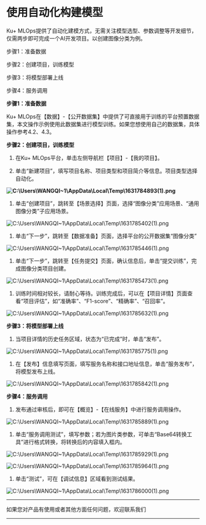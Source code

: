 # 使用自动化构建模型

Ku+
MLOps提供了自动化建模方式，无需关注模型选型、参数调整等开发细节，仅需两步即可完成一个AI开发项目。以创建图像分类为例。

步骤1：准备数据

步骤2：创建项目，训练模型

步骤3：将模型部署上线

步骤4：服务调用

**步骤1：准备数据**

Ku+
MLOps在【数据】-【公开数据集】中提供了可直接用于训练的平台预置数据集，本文操作示例使用此数据集进行模型训练。如果您想使用自己的数据集，具体操作参考4.2、4.3。

**步骤2：创建项目，训练模型**

1. 在Ku+ MLOps平台，单击左侧导航栏【项目】-【我的项目】。

2. 单击“新建项目”，填写项目名称、项目类型和项目简介等信息。项目类型选择自动化。

**![C:\\Users\\WANGQI\~1\\AppData\\Local\\Temp\\1631784893(1).png](media/f0ba79b4c7307f39c00650e8620c3661.png)**

1. 单击“创建项目”，跳转至【场景选择】页面，选择“图像分类”应用场景、“通用图像分类”子应用场景。

![C:\\Users\\WANGQI\~1\\AppData\\Local\\Temp\\1631785402(1).png](media/850273e0851a3c65166589e201d0edc1.png)

1. 单击“下一步”，跳转至【数据准备】页面，选择平台的公开数据集“图像分类”

![C:\\Users\\WANGQI\~1\\AppData\\Local\\Temp\\1631785446(1).png](media/bfdbe8433d3c4c1d5545d4b83591c1cf.png)

1. 单击“下一步”，跳转至【任务提交】页面，确认信息后，单击“提交训练”，完成图像分类项目创建。

![C:\\Users\\WANGQI\~1\\AppData\\Local\\Temp\\1631785473(1).png](media/e275b6df396c8f3176242b27d59ba4b1.png)

1. 训练时间相对较长，请耐心等待。训练完成后，可以在【项目详情】页面查看“项目评估”，如“准确率”、“F1-score”、“精确率”、“召回率”。

![C:\\Users\\WANGQI\~1\\AppData\\Local\\Temp\\1631785632(1).png](media/bc5e9f7a39e17347f93817950394474e.png)

**步骤3：将模型部署上线**

1. 当项目详情的历史任务区域，状态为“已完成”时，单击“发布”。

![C:\\Users\\WANGQI\~1\\AppData\\Local\\Temp\\1631785775(1).png](media/c8abb2ebf57ad57cf85ee1ea1eaa370e.png)

1. 在【发布】信息填写页面，填写服务名称和接口地址信息，单击“服务发布”，将模型发布上线。

![C:\\Users\\WANGQI\~1\\AppData\\Local\\Temp\\1631785842(1).png](media/0958f99ac08494d4c0a8b8aff9849f33.png)

**步骤4：服务调用**

1. 发布通过审核后，即可在【概览】-【在线服务】中进行服务调用操作。

![C:\\Users\\WANGQI\~1\\AppData\\Local\\Temp\\1631785889(1).png](media/86024c2375f9a3aee547e5e61e81588d.png)

1. 单击“服务调用测试”，填写参数；若为图片类参数，可单击“Base64转换工具”进行格式转换，将转换后的内容填入框内。

![C:\\Users\\WANGQI\~1\\AppData\\Local\\Temp\\1631785929(1).png](media/bb87365cab64e9c2da82f7960965b912.png)

![C:\\Users\\WANGQI\~1\\AppData\\Local\\Temp\\1631785964(1).png](media/c1a5815b1c43aedf3dd20d7c168b3a7b.png)

1. 单击“测试”，可在【调试信息】区域看到测试结果。

![C:\\Users\\WANGQI\~1\\AppData\\Local\\Temp\\1631786000(1).png](media/02f7106b8b14b27b53095e1beda6213f.png)



---

如果您对产品有使用或者其他方面任何问题，欢迎联系我们

---
